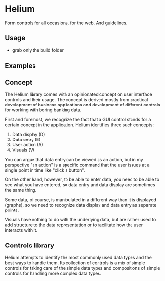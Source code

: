 # Helium

Form controls for all occasions, for the web. And guidelines.

## Usage
- grab only the build folder

## Examples

## Concept

The Helium library comes with an opinionated concept on user interface controls and their usage. The concept is derived mostly from practical development of business applications and development of different controls for working with boring banking data.

First and foremost, we recognize the fact that a GUI control stands for a certain concept in the application. Helium identifies three such concepts:

1. Data display (D)
2. Data entry (E)
3. User action (A)
4. Visuals (V)

You can argue that data entry can be viewed as an action, but in my perspective "an action" is a specific command that the user issues at a single point in time like "click a button".

On the other hand, however, to be able to enter data, you need to be able to see what you have entered, so data entry and data display are sometimes the same thing.

Some data, of course, is manipulated in a different way than it is displayed (graphs), so we need to recognize data display and data entry as separate points.

Visuals have nothing to do with the underlying data, but are rather used to add structure to the data representation or to facilitate how the user interacts with it.

## Controls library

Helium attempts to identify the most commonly used data types and the best ways to handle them. Its collection of controls is a mix of simple controls for taking care of the simple data types and compositions of simple controls for handling more complex data types.

